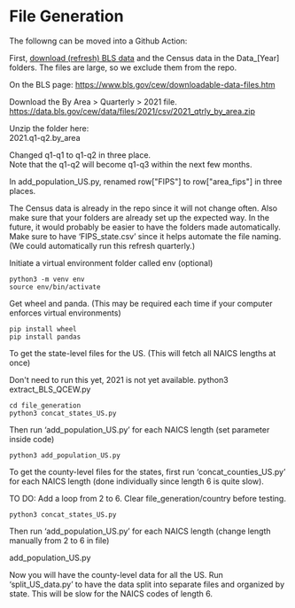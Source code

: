 # File Generation

The followng can be moved into a Github Action:

First, [download (refresh) BLS data](https://www.bls.gov/cew/downloadable-data-files.htm) and the Census data in the Data_[Year] folders. The <!-- BLS -->files are large, so we exclude them from the repo.


On the BLS page:
https://www.bls.gov/cew/downloadable-data-files.htm

Download the By Area > Quarterly > 2021 file.
https://data.bls.gov/cew/data/files/2021/csv/2021_qtrly_by_area.zip

Unzip the folder here:  
2021.q1-q2.by_area  

Changed q1-q1 to q1-q2 in three place.  
Note that the q1-q2 will become q1-q3 within the next few months.  

In add_population_US.py, renamed row["FIPS"] to row["area_fips"] in three places.  


The Census data is already in the repo since it will not change often. Also make sure that your folders are already set up the expected way. In the future, it would probably be easier to have the folders made automatically. Make sure to have ‘FIPS_state.csv’ since it helps automate the file naming. (We could automatically run this refresh quarterly.)


Initiate a virtual environment folder called env (optional)

	python3 -m venv env
	source env/bin/activate

Get wheel and panda. (This may be required each time if your computer enforces virtual environments)  

	pip install wheel
	pip install pandas

To get the state-level files for the US. (This will fetch all NAICS lengths at once)

Don't need to run this yet, 2021 is not yet available.
	python3 extract_BLS_QCEW.py

	cd file_generation
	python3 concat_states_US.py

Then run ‘add_population_US.py’ for each NAICS length (set parameter inside code)

	python3 add_population_US.py

To get the county-level files for the states, first run ‘concat_counties_US.py’ for each NAICS length (done individually since length 6 is quite slow).

TO DO: Add a loop from 2 to 6. Clear file_generation/country before testing.

	python3 concat_states_US.py

Then run ‘add_population_US.py’ for each NAICS length (change length manually from 2 to 6 in file)

add_population_US.py


Now you will have the county-level data for all the US. Run ‘split_US_data.py’ to have the data split into separate files and organized by state. This will be slow for the NAICS codes of length 6.<!--John is working on optimization tricks to improve the running time.-->  

